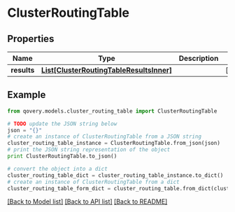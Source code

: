 # ClusterRoutingTable


## Properties
Name | Type | Description | Notes
------------ | ------------- | ------------- | -------------
**results** | [**List[ClusterRoutingTableResultsInner]**](ClusterRoutingTableResultsInner.md) |  | [optional] 

## Example

```python
from qovery.models.cluster_routing_table import ClusterRoutingTable

# TODO update the JSON string below
json = "{}"
# create an instance of ClusterRoutingTable from a JSON string
cluster_routing_table_instance = ClusterRoutingTable.from_json(json)
# print the JSON string representation of the object
print ClusterRoutingTable.to_json()

# convert the object into a dict
cluster_routing_table_dict = cluster_routing_table_instance.to_dict()
# create an instance of ClusterRoutingTable from a dict
cluster_routing_table_form_dict = cluster_routing_table.from_dict(cluster_routing_table_dict)
```
[[Back to Model list]](../README.md#documentation-for-models) [[Back to API list]](../README.md#documentation-for-api-endpoints) [[Back to README]](../README.md)


